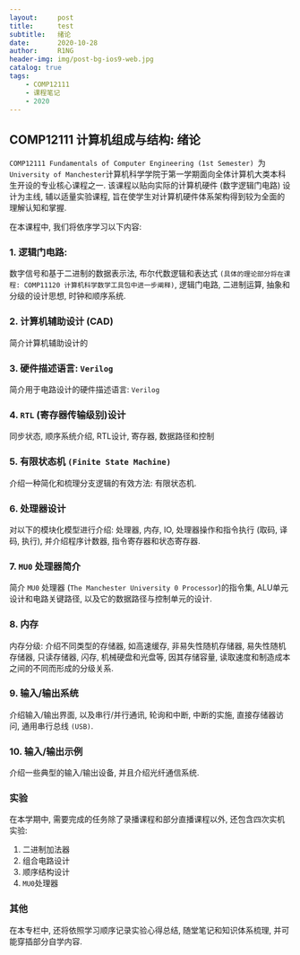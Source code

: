 ```yaml
---
layout:     post
title:      test
subtitle:   绪论
date:       2020-10-28
author:     R1NG
header-img: img/post-bg-ios9-web.jpg
catalog: true
tags:
    - COMP12111
    - 课程笔记
    - 2020
---
```




## COMP12111 计算机组成与结构: 绪论


`COMP12111 Fundamentals of Computer Engineering (1st Semester) `为 `University of Manchester`计算机科学学院于第一学期面向全体计算机大类本科生开设的专业核心课程之一. 该课程以贴向实际的计算机硬件 (数字逻辑门电路) 设计为主线, 辅以适量实验课程, 旨在使学生对计算机硬件体系架构得到较为全面的理解认知和掌握.

在本课程中, 我们将依序学习以下内容: <br>

### 1. 逻辑门电路:<br>
数字信号和基于二进制的数据表示法, 布尔代数逻辑和表达式 `(具体的理论部分将在课程: COMP11120 计算机科学数学工具包中进一步阐释)`, 逻辑门电路, 二进制运算, 抽象和分级的设计思想, 时钟和顺序系统.

### 2. 计算机辅助设计 (CAD)<br>
简介计算机辅助设计的

### 3. 硬件描述语言: `Verilog`
简介用于电路设计的硬件描述语言: `Verilog`

### 4. `RTL` (寄存器传输级别)设计<br>
同步状态, 顺序系统介绍, RTL设计, 寄存器, 数据路径和控制

### 5. 有限状态机 `(Finite State Machine)`
介绍一种简化和梳理分支逻辑的有效方法: 有限状态机. 

### 6. 处理器设计<br>
对以下的模块化模型进行介绍: 处理器, 内存, IO, 处理器操作和指令执行 (取码, 译码, 执行), 并介绍程序计数器, 指令寄存器和状态寄存器. 

### 7. `MU0` 处理器简介<br>
简介 `MU0` 处理器 (`The Manchester University 0 Processor`)的指令集, ALU单元设计和电路关键路径, 以及它的数据路径与控制单元的设计. 

### 8. 内存<br>
内存分级: 介绍不同类型的存储器, 如高速缓存, 非易失性随机存储器, 易失性随机存储器, 只读存储器, 闪存, 机械硬盘和光盘等, 因其存储容量, 读取速度和制造成本之间的不同而形成的分级关系. 

### 9.  输入/输出系统<br>
介绍输入/输出界面, 以及串行/并行通讯, 轮询和中断, 中断的实施, 直接存储器访问, 通用串行总线 `(USB)`.

### 10. 输入/输出示例<br>
介绍一些典型的输入/输出设备, 并且介绍光纤通信系统. 

### 实验
在本学期中, 需要完成的任务除了录播课程和部分直播课程以外, 还包含四次实机实验: 
1. 二进制加法器
2. 组合电路设计
3. 顺序结构设计
4. `MU0`处理器

### 其他
在本专栏中, 还将依照学习顺序记录实验心得总结, 随堂笔记和知识体系梳理, 并可能穿插部分自学内容. 
